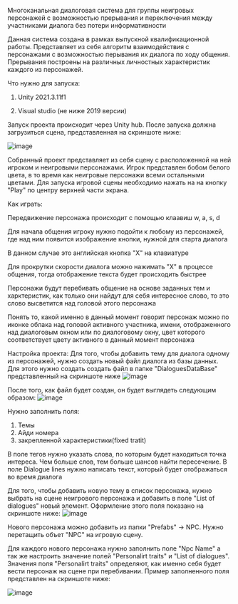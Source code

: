 Многоканальная диалоговая система для группы неигровых персонажей с возможностью прерывания и переключения между участниками диалога без потери информативности

Данная система создана в рамках выпускной квалификационной работы. Представляет из себя алгоритм взаимодействия с персонажами с возможностью перывания их диалога по ходу общения. Прерывания построены на различных личностных характеристик каждого из персонажей.

Что нужно для запуска:

1) Unity 2021.3.11f1

2) Visual studio (не ниже 2019 версии)

Запуск проекта происходит через Unity hub.
После запуска должна загрузиться сцена, представленная на скриншоте ниже:

![image](https://github.com/Zengard/master-dissertation/assets/44618246/5a38ef74-5b80-4587-8e3c-e979544de6ab)


Собранный проект представляет из себя сцену с расположенной на ней игроком и неигровыми персонажами. Игрок представлен бобом белого цвета, в то время как неигровые персонажи всеми остальными цветами.
Для запуска игровой сцены необходимо нажать на на кнопку "Play" по центру верхней части экрана.

Как играть:

Передвижение персонажа происходит с помощью клаавиш w, a, s, d

Для начала общения игроку нужно подойти к любому из персонажей, где над ним появится изображение кнопки, нужной для старта диалога

В данном случае это английская кнопка "X" на клавиатуре

Для прокрутки скорости диалога можно нажимать "Х" в процессе общения, тогда отображение текста будет происходить быстрее

Персонажи будут перебивать общение на основе заданных тем и харктеристик, как только они найдут для себя интересное слово, то это слово высветится над головой этого персонажа

Понять то, какой именно в данный момент говорит персонаж можно по иконке облака над головой активного участника, имени, отображенного над диалоговым окном или по диалоговому окну, цвет которого соответствует цвету активного в данный момент персонажа

Настройка проекта:
Для того, чтобы добавить тему для диалога одному из персонажей, нужно создать новый файл диалога из базы данных. Для этого нужно создать создать файл в папке "DialoguesDataBase" представленный на скриншоте ниже 
![image](https://github.com/Zengard/master-dissertation/assets/44618246/be26b593-58ee-4bcc-9701-67a9143bfc1e)

После того, как файл будет создан, он будет выглядеть следующим образом: 
![image](https://github.com/Zengard/master-dissertation/assets/44618246/d33733c0-637b-4611-aa28-04a5a9b5a7aa)

Нужно заполнить поля:
1) Темы
2)  Айди номера
3)  закрепленной характеристики(fixed tratit)
 
В поле тегов нужно указать слова, по которым будет находиться точка интереса. Чем больше слов, тем больше шансов найти пересечение.  В поле Dialogue lines нужно написать текст, который будет отображаться во время диалога 

Для того, чтобы добавить новую тему в список персонажа, нужно выбрать на сцене неигрового персонажа и добавить в поле "List of dialogues" новый элемент. Оформление этого поля показано на скриншоте ниже:
![image](https://github.com/Zengard/master-dissertation/assets/44618246/b7e7f880-ce35-478d-9413-b406748b7c3a)

Нового персонажа можно добавить из папки "Prefabs" -> NPC. Нужно перетащить объет "NPC" на игровую сцену.

Для каждого нового персонажа нужно заполнить поле "Npc Name" а так же настроить значение полей "Personalirt traits" и "List of dialogues". Значения поля "Personalirt traits" определяют, как именно себя будет вести персонаж на сцене при перебивании.
Пример заполненного поля представлен на скриншоте ниже:

![image](https://github.com/Zengard/master-dissertation/assets/44618246/5c99b3c7-c574-4b09-a490-d3fd798a72bf)




